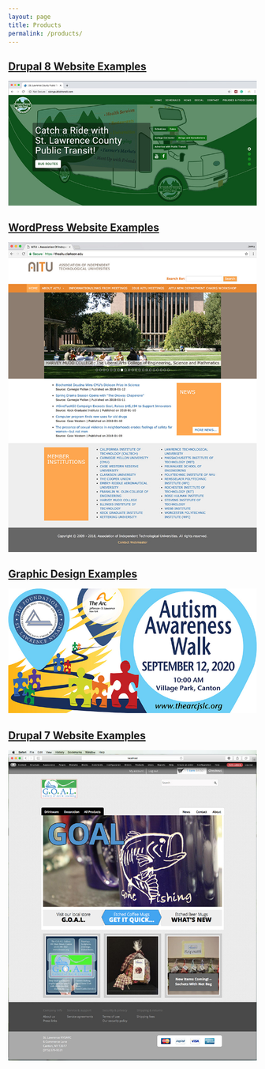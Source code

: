 ```yaml
---
layout: page
title: Products
permalink: /products/
---
```


## [Drupal 8 Website Examples](/drupal-8-website-examples/)

![Site Home](/images/publicTransitHome1.jpg "slcnypublictransit.com Home")

## [WordPress Website Examples](/wordPress-website-examples/)

![Site Home](/images/theAitu1.jpg "theaitu.com Home")

## [Graphic Design Examples](/graphic-design-examples/)

![Autism Walk Banner](/images/autismWalkBanner.jpg "Autism Walk Banner")

## [Drupal 7 Website Examples](/drupal-7-website-examples/)

![Site Home](/images/goalHome.jpg "shopthearcjslc.org Home")
